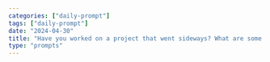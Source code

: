 ```yaml
---
categories: ["daily-prompt"]
tags: ["daily-prompt"]
date: "2024-04-30"
title: "Have you worked on a project that went sideways? What are some lessons that you learned from that experience?"
type: "prompts"
---
```

